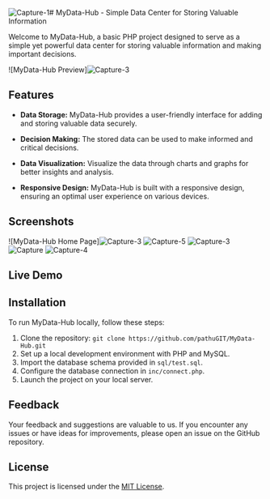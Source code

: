 ![Capture-1](https://github.com/pathuGIT/MyData-Hub/assets/92371888/cb2e8029-678a-4938-b8c8-584bc9582ada)# MyData-Hub - Simple Data Center for Storing Valuable Information

Welcome to MyData-Hub, a basic PHP project designed to serve as a simple yet powerful data center for storing valuable information and making important decisions.

![MyData-Hub Preview]![Capture-3](https://github.com/pathuGIT/MyData-Hub/assets/92371888/6d2a15b0-3e0e-48af-b50d-b3ade6b87946)


## Features

- **Data Storage:** MyData-Hub provides a user-friendly interface for adding and storing valuable data securely.

- **Decision Making:** The stored data can be used to make informed and critical decisions.

- **Data Visualization:** Visualize the data through charts and graphs for better insights and analysis.

- **Responsive Design:** MyData-Hub is built with a responsive design, ensuring an optimal user experience on various devices.

## Screenshots

![MyData-Hub Home Page]![Capture-3](https://github.com/pathuGIT/MyData-Hub/assets/92371888/b5606e3b-738a-4c75-bb0d-10071d40c0dc)
![Capture-5](https://github.com/pathuGIT/MyData-Hub/assets/92371888/f70bcf82-8717-4b63-b3b1-e626d34e96cd)
![Capture-3](https://github.com/pathuGIT/MyData-Hub/assets/92371888/f55ea639-1eaf-456d-9501-94a5c3662730)
![Capture](https://github.com/pathuGIT/MyData-Hub/assets/92371888/b303bf6d-6603-4dbe-b66a-eb971c324636)
![Capture-4](https://github.com/pathuGIT/MyData-Hub/assets/92371888/25248da5-bae8-462d-bf64-2a315be86ab7)

## Live Demo


## Installation

To run MyData-Hub locally, follow these steps:

1. Clone the repository: `git clone https://github.com/pathuGIT/MyData-Hub.git`
2. Set up a local development environment with PHP and MySQL.
3. Import the database schema provided in `sql/test.sql`.
4. Configure the database connection in `inc/connect.php`.
5. Launch the project on your local server.


## Feedback

Your feedback and suggestions are valuable to us. If you encounter any issues or have ideas for improvements, please open an issue on the GitHub repository.

## License

This project is licensed under the [MIT License](LICENSE).
